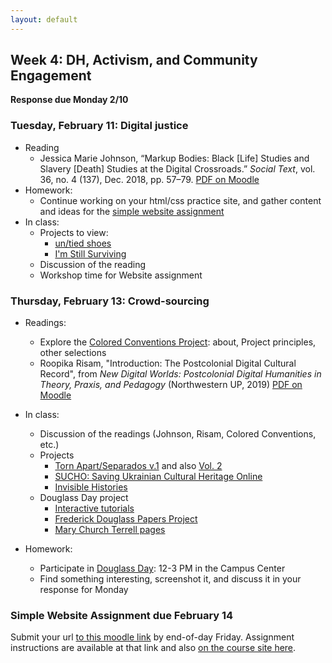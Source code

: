 ```yaml
---
layout: default
---
```


## Week 4: DH, Activism, and Community Engagement


**Response due Monday 2/10**

### Tuesday, February 11: Digital justice

- Reading
    - Jessica Marie Johnson, “Markup Bodies: Black [Life] Studies and Slavery [Death] Studies at the Digital Crossroads.” *Social Text*, vol. 36, no. 4 (137), Dec. 2018, pp. 57–79. [PDF on Moodle](https://moodle.brynmawr.edu/mod/resource/view.php?id=361735)
- Homework:
    - Continue working on your html/css practice site, and gather content and ideas for the [simple website assignment](../assignments/website)
- In class:
    - Projects to view:
      - [un/tied shoes](https://www.untied.shoes/)
      - [I'm Still Surviving](https://www.stillsurviving.net/)
    - Discussion of the reading
    - Workshop time for Website assignment

### Thursday, February 13: Crowd-sourcing

- Readings:
    - Explore the [Colored Conventions Project](https://coloredconventions.org/): about, Project principles, other selections
    - Roopika Risam, "Introduction: The Postcolonial Digital Cultural Record", from *New Digital Worlds: Postcolonial Digital Humanities in Theory, Praxis, and Pedagogy* (Northwestern UP, 2019) [PDF on Moodle](https://moodle.brynmawr.edu/mod/resource/view.php?id=361734)
- In class:
    - Discussion of the readings (Johnson, Risam, Colored Conventions, etc.)
  - Projects 
  	- [Torn Apart/Separados v.1](https://xpmethod.columbia.edu/torn-apart/volume/1/) and also [Vol. 2](https://xpmethod.columbia.edu/torn-apart/volume/2/)
  	- [SUCHO: Saving Ukrainian Cultural Heritage Online](https://www.sucho.org/)
  	- [Invisible Histories](https://invisiblehistory.org/)
  - Douglass Day project
  	- [Interactive tutorials](https://douglassday.org/transcribe-2025/#1-interactive-tutorials)
  	- [Frederick Douglass Papers Project](https://frederickdouglasspapersproject.com/s/digitaledition/page/home)
  	- [Mary Church Terrell pages](https://crowd.loc.gov/campaigns/mary-church-terrell-advocate-for-african-americans-and-women/?loclr=blogsig)

- Homework:
    - Participate in [Douglass Day](https://douglassday.org/): 12-3 PM in the Campus Center
    - Find something interesting, screenshot it, and discuss it in your response for Monday

### **Simple Website Assignment due February 14**

Submit your url [to this moodle link](https://moodle.brynmawr.edu/mod/assign/view.php?id=367779) by end-of-day Friday. Assignment instructions are available at that link and also [on the course site here](../assignments/website).

